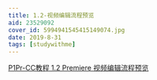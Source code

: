 ```yaml
---
title: 1.2-视频编辑流程预览
aid: 23529092
cover_id: 5994941545415149074.jpg
date: 2019-8-31
tags: [studywithme]
---
```

[P1Pr-CC教程 1.2 Premiere 视频编辑流程预览](https://www.bilibili.com/video/av23529092/?p=1)

